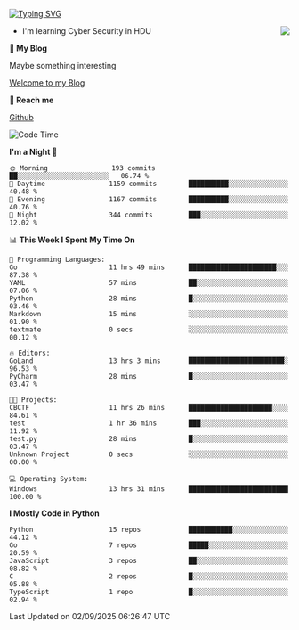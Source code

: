 [![Typing SVG](https://readme-typing-svg.herokuapp.com?font=Fira+Code&pause=1000&random=false&width=450&height=60&lines=Hello+%F0%9F%91%8B%F0%9F%8F%BB;I'm+JBNRZ)](https://git.io/typing-svg)

<a href="#">
  <img align="right" src="https://github-readme-stats.vercel.app/api?username=JBNRZ&show_icons=true&bg_color=15,f2f7fd,E0EAFC" />
</a>

- I'm learning Cyber Security in HDU

 **🌱 My Blog**

Maybe something interesting

[Welcome to my Blog](https://jbnrz.com.cn/)

 **💬 Reach me** 

[Github](https://github.com/JBNRZ)


<!--START_SECTION:waka-->
![Code Time](http://img.shields.io/badge/Code%20Time-1%2C393%20hrs-blue)

**I'm a Night 🦉** 

```text
🌞 Morning                193 commits         ██░░░░░░░░░░░░░░░░░░░░░░░   06.74 % 
🌆 Daytime                1159 commits        ██████████░░░░░░░░░░░░░░░   40.48 % 
🌃 Evening                1167 commits        ██████████░░░░░░░░░░░░░░░   40.76 % 
🌙 Night                  344 commits         ███░░░░░░░░░░░░░░░░░░░░░░   12.02 % 
```


📊 **This Week I Spent My Time On** 

```text
💬 Programming Languages: 
Go                       11 hrs 49 mins      ██████████████████████░░░   87.38 % 
YAML                     57 mins             ██░░░░░░░░░░░░░░░░░░░░░░░   07.06 % 
Python                   28 mins             █░░░░░░░░░░░░░░░░░░░░░░░░   03.46 % 
Markdown                 15 mins             ░░░░░░░░░░░░░░░░░░░░░░░░░   01.90 % 
textmate                 0 secs              ░░░░░░░░░░░░░░░░░░░░░░░░░   00.12 % 

🔥 Editors: 
GoLand                   13 hrs 3 mins       ████████████████████████░   96.53 % 
PyCharm                  28 mins             █░░░░░░░░░░░░░░░░░░░░░░░░   03.47 % 

🐱‍💻 Projects: 
CBCTF                    11 hrs 26 mins      █████████████████████░░░░   84.61 % 
test                     1 hr 36 mins        ███░░░░░░░░░░░░░░░░░░░░░░   11.92 % 
test.py                  28 mins             █░░░░░░░░░░░░░░░░░░░░░░░░   03.47 % 
Unknown Project          0 secs              ░░░░░░░░░░░░░░░░░░░░░░░░░   00.00 % 

💻 Operating System: 
Windows                  13 hrs 31 mins      █████████████████████████   100.00 % 
```

**I Mostly Code in Python** 

```text
Python                   15 repos            ███████████░░░░░░░░░░░░░░   44.12 % 
Go                       7 repos             █████░░░░░░░░░░░░░░░░░░░░   20.59 % 
JavaScript               3 repos             ██░░░░░░░░░░░░░░░░░░░░░░░   08.82 % 
C                        2 repos             █░░░░░░░░░░░░░░░░░░░░░░░░   05.88 % 
TypeScript               1 repo              █░░░░░░░░░░░░░░░░░░░░░░░░   02.94 % 
```




 Last Updated on 02/09/2025 06:26:47 UTC
<!--END_SECTION:waka-->
